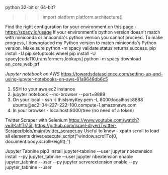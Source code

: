 python 32-bit or 64-bit?
>>> import platform
>>> platform.architecture()


Find the right configuration for your environment on this page - https://spacy.io/usage
If your environment's python version doesn't match with miniconda or anaconda's python version you cannot proceed.
To make progress, I downgraded my Python version to match miniconda's Python version.
Make sure python -m spacy validate status returns success.
pip install -U pip setuptools wheel
pip install -U spacy[cuda110,transformers,lookups]
python -m spacy download en_core_web_trf



*Jupyter notebook on AWS*
https://towardsdatascience.com/setting-up-and-using-jupyter-notebooks-on-aws-61a9648db6c5
1. SSH to your aws ec2 instance
2. jupyter notebook --no-browser --port=8888
3. On your local - ssh -i thisIsmyKey.pem -L 8000:localhost:8888 ubuntu@ec2–34–227–222–100.compute-1.amazonaws.com
4. In your browser - localhost:8000/tree   (no need of a token)

Twitter Scraper with Selenium
https://www.youtube.com/watch?v=3KaffTIZ5II
https://github.com/israel-dryer/Twitter-Scraper/blob/main/twitter_scraper.py
Useful to know - xpath
scroll to load all elements
driver.execute_script("window.scrollTo(0, document.body.scrollHeight);")

Jupyter Tabnine
pip3 install jupyter-tabnine --user
jupyter nbextension install --py jupyter_tabnine --user
jupyter nbextension enable jupyter_tabnine --user --py
jupyter serverextension enable --py jupyter_tabnine --user
